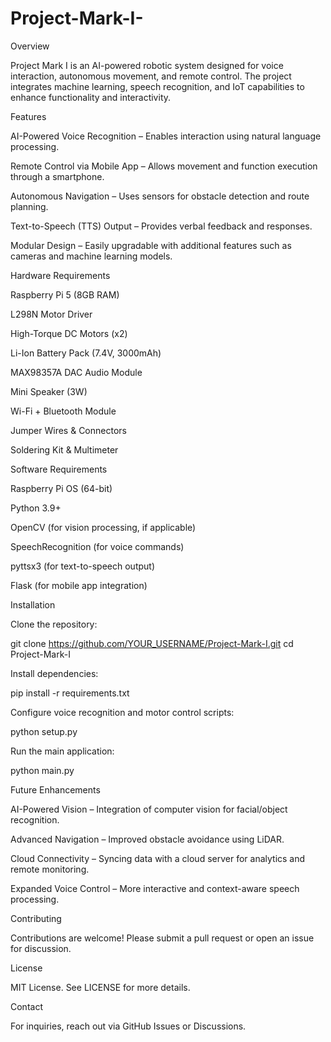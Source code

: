 # Project-Mark-I-
Overview

Project Mark I is an AI-powered robotic system designed for voice interaction, autonomous movement, and remote control. The project integrates machine learning, speech recognition, and IoT capabilities to enhance functionality and interactivity.

Features

AI-Powered Voice Recognition – Enables interaction using natural language processing.

Remote Control via Mobile App – Allows movement and function execution through a smartphone.

Autonomous Navigation – Uses sensors for obstacle detection and route planning.

Text-to-Speech (TTS) Output – Provides verbal feedback and responses.

Modular Design – Easily upgradable with additional features such as cameras and machine learning models.

Hardware Requirements

Raspberry Pi 5 (8GB RAM)

L298N Motor Driver

High-Torque DC Motors (x2)

Li-Ion Battery Pack (7.4V, 3000mAh)

MAX98357A DAC Audio Module

Mini Speaker (3W)

Wi-Fi + Bluetooth Module

Jumper Wires & Connectors

Soldering Kit & Multimeter

Software Requirements

Raspberry Pi OS (64-bit)

Python 3.9+

OpenCV (for vision processing, if applicable)

SpeechRecognition (for voice commands)

pyttsx3 (for text-to-speech output)

Flask (for mobile app integration)

Installation

Clone the repository:

git clone https://github.com/YOUR_USERNAME/Project-Mark-I.git
cd Project-Mark-I

Install dependencies:

pip install -r requirements.txt

Configure voice recognition and motor control scripts:

python setup.py

Run the main application:

python main.py

Future Enhancements

AI-Powered Vision – Integration of computer vision for facial/object recognition.

Advanced Navigation – Improved obstacle avoidance using LiDAR.

Cloud Connectivity – Syncing data with a cloud server for analytics and remote monitoring.

Expanded Voice Control – More interactive and context-aware speech processing.

Contributing

Contributions are welcome! Please submit a pull request or open an issue for discussion.

License

MIT License. See LICENSE for more details.

Contact

For inquiries, reach out via GitHub Issues or Discussions.
